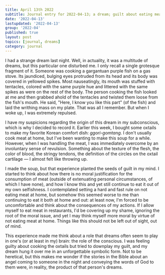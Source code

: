 ```yaml
---
title: April 13th 2022
subtitle: Journal entry for 2022-04-13; a dream; guilt about eating meat
date: '2022-04-13'
lastupdated: '2022-04-13'
group: '2022-04'
published: true
layout: post
topics: [journal, dreams]
category: journal
---
```


I had a strange dream last night. Well, in actuality, it was a multitude of dreams, but this particular one disturbed me. 
I only recall a single grotesque fragment of it. Someone was cooking a gargantuan purple fish on a gas stove. 
Its jaundiced, bulging eyes protruded from its head and its body was covered in yellowed spikes. 
Most nauseatingly, its mouth was stuffed with tentacles, colored with the same purple hue and littered with the same spikes as were on the rest of the body. 
The person cooking the fish looked at me and then grabbed ahold of the tentacles and twisted them loose from the fish's mouth. 
He said, "Here, I know you like this part" (of the fish) and laid the writhing mass on my plate.
That was all I remember. But when I woke up, I was extremely repulsed.

I have my suspicions regarding the origin of this dream in my subconscious, which is why I decided to record it.
Earlier this week, I bought some oxtails to make my favorite Korean comfort dish: *ggori-gomtang*. 
I don't usually cook meat at home, but I've been wanting to make this soup for a while.
However, when I was handling the meat, I was immediately overcome by an involuntary sense of revulsion.
Something about the texture of the flesh, the color of blood, the stringy tendons, the definition of the circles on the oxtail cartilage — I almost felt like throwing up. 

I made the soup, but that experience planted the seeds of guilt in my mind. 
I started to think about how there is no moral justification for the consumption of meat (outside of extenuating personal circumstances, of which I have none), and how I know this and yet still continue to eat it out of my own selfishness.
I contemplated setting a hard and fast rule on not eating meat at home, but somehow this seemed worse to me than continuing to eat it both at home and out: at least now, I'm forced to be uncomfortable and think about the consequences of my actions.
If I allow myself to eat meat in restaurants, I'd be covering up my shame, ignoring the root of the moral issue, and yet I may think myself more moral by virtue of not eating meat at home. 
Things like this should not be left out of sight, out of mind. 

This experience made me think about a role that dreams often seem to play in one's (or at least in my) brain: the role of the conscious. 
I was feeling guilty about cooking the oxtails but tried to downplay my guilt, and my dream hung it over me in an unforgettable symbolic form. 
Not to be heretical, but this makes me wonder if the stories in the Bible about an angel coming to someone in the night and conveying the words of God to them were, in reality, the product of that person's dreams.  


